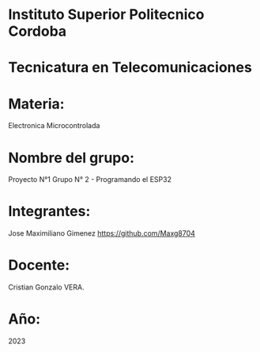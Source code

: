 # Instituto Superior Politecnico Cordoba

# Tecnicatura en Telecomunicaciones

# Materia: 
Electronica Microcontrolada

# Nombre del grupo: 
Proyecto N°1 Grupo N° 2 - Programando el ESP32

# Integrantes: 
Jose Maximiliano Gimenez https://github.com/Maxg8704

# Docente: 
Cristian Gonzalo VERA.

# Año: 
2023
